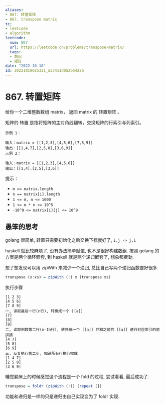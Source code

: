 ```yaml
---
aliases:
- 867. 转置矩阵
- 867. transpose matrix
tc:
- leetcode
- algorithm
leetcode:
  num: 867
  url: https://leetcode.cn/problems/transpose-matrix/
  tags:
  - 数组
  - 矩阵
date: "2022-10-18"
id: 20221018025321_a33411d0a2b6422b
---
```


# 867. 转置矩阵

给你一个二维整数数组 matrix， 返回 matrix 的 转置矩阵 。

矩阵的 转置 是指将矩阵的主对角线翻转，交换矩阵的行索引与列索引。
```
示例 1：

输入：matrix = [[1,2,3],[4,5,6],[7,8,9]]
输出：[[1,4,7],[2,5,8],[3,6,9]]
示例 2：

输入：matrix = [[1,2,3],[4,5,6]]
输出：[[1,4],[2,5],[3,6]]
```

提示：

* `m == matrix.length`
* `n == matrix[i].length`
* `1 <= m, n <= 1000`
* `1 <= m * n <= 10^5`
* `-10^9 <= matrix[i][j] <= 10^9`

## 愚笨的思考

golang 很简单, 转置只需要初始化之后交换下标就好了, `i,j -> j,i`

haskell 就比较麻烦了, 没有办法简单赋值, 也不是很好构建数组.
按照 golang 的方案是两个循环嵌套, 到 haskell 就是两个递归嵌套了, 想象都费劲.

想了想发现可以用 zipWith 来减少一个递归, 总比自己写两个递归函数要好很多.
```haskell
transpose (x:xs) = zipWith (:) x (transpose xs)
```

执行步骤
```
[1 2 3]
[4 5 6]
[7 8 9]
一, 读取最后一行(n行), 转换成一个 [[a]]
[7]
[8]
[9]
二, 读取倒数第二行(n-1h行), 转换成一个 [[a]] 并和之前的 [[a]] 进行对应索引的前拼接
[4 7]
[5 8]
[6 9]
三, 反复执行第二步, 知道所有行执行完成
[1 4 7]
[2 5 8]
[3 6 9]
```


睡觉躺床上的时候感觉这个流程是一个 fold 的过程, 尝试看看, 最后成功了.
```haskell
transpose = foldr (zipWith (:)) (repeat [])
```

功能和递归是一样的只是递归由自己实现变为了 foldr 实现.
